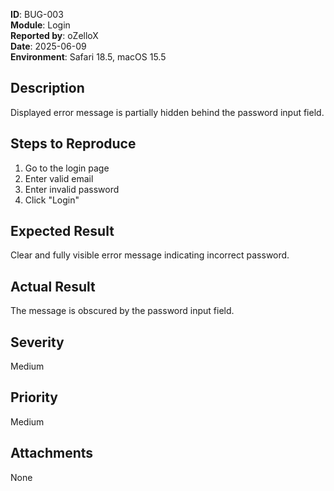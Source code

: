 **ID**: BUG-003  
**Module**: Login  
**Reported by**: oZelloX  
**Date**: 2025-06-09  
**Environment**: Safari 18.5, macOS 15.5

## Description  
Displayed error message is partially hidden behind the password input field.

## Steps to Reproduce  
1. Go to the login page  
2. Enter valid email  
3. Enter invalid password  
4. Click "Login"

## Expected Result  
Clear and fully visible error message indicating incorrect password.

## Actual Result  
The message is obscured by the password input field.

## Severity  
Medium

## Priority  
Medium

## Attachments  
None
